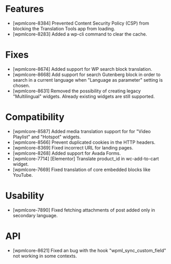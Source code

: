 # Features
* [wpmlcore-8384] Prevented Content Security Policy (CSP) from blocking the Translation Tools app from loading.
* [wpmlcore-8283] Added a wp-cli command to clear the cache.

# Fixes
* [wpmlcore-8674] Added support for WP search block translation.
* [wpmlcore-8668] Add support for search Gutenberg block in order to search in a current language when "Language as parameter" setting is chosen.
* [wpmlcore-8631] Removed the possibility of creating legacy "Multilingual" widgets. Already existing widgets are still supported.

# Compatibility
* [wpmlcore-8587] Added media translation support for for "Video Playlist" and "Hotspot" widgets.
* [wpmlcore-8566] Prevent duplicated cookies in the HTTP headers.
* [wpmlcore-8369] Fixed incorrect URL for landing pages.
* [wpmlcore-8268] Added support for Avada Forms.
* [wpmlcore-7714] [Elementor] Translate product_id in wc-add-to-cart widget.
* [wpmlcore-7669] Fixed translation of core embedded blocks like YouTube.

# Usability
* [wpmlcore-7890] Fixed fetching attachments of post added only in secondary language.

# API
* [wpmlcore-8621] Fixed an bug with the hook "wpml_sync_custom_field" not working in some contexts.